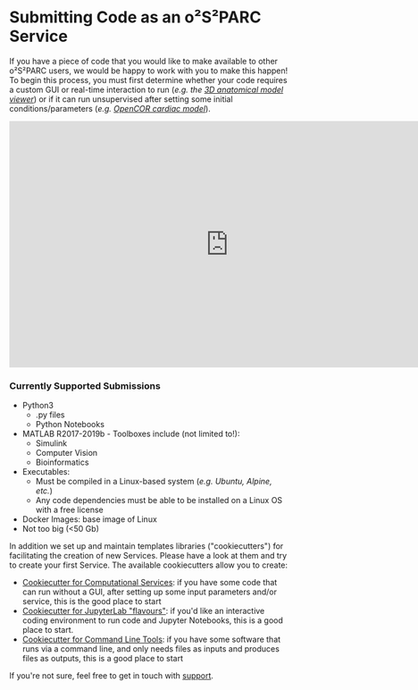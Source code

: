 # Submitting Code as an o²S²PARC Service
If you have a piece of code that you would like to make available to other o²S²PARC users, we would be happy to work with you to make this happen! To begin this process, you must first determine whether your code requires a custom GUI or real-time interaction to run (*e.g. the [3D anatomical model viewer](/docs/tutorials/anatomical_viewer.md)*)  or  if it can run unsupervised after setting some initial conditions/parameters (*e.g. [OpenCOR cardiac model](docs/tutorials/opencor.md)*). 

<p align="center">
<iframe width="784" height="441" src="https://www.youtube.com/embed/lVdcyi47eCQ" frameborder="0" allow="accelerometer; autoplay; encrypted-media; gyroscope; picture-in-picture" allowfullscreen></iframe>
</p>

### Currently Supported Submissions
* Python3
    * .py files
    * Python Notebooks
* MATLAB R2017-2019b - Toolboxes include (not limited to!): 
    * Simulink
    * Computer Vision
    * Bioinformatics
* Executables: 
    * Must be compiled in a Linux-based system (*e.g. Ubuntu, Alpine, etc.*)
    * Any code dependencies must be able to be installed on a Linux OS with a free license
* Docker Images: base image of Linux
* Not too big (<50 Gb)

In addition we set up and maintain templates libraries ("cookiecutters") for facilitating the creation of new Services. Please have a look at them and try to create your first Service. The available cookiecutters allow you to create:
- [Cookiecutter for Computational Services](https://github.com/ITISFoundation/cookiecutter-osparc-service): if you have some code that can run without a GUI, after setting up some input parameters and/or service, this is the good place to start
- [Cookiecutter for JupyterLab "flavours"](https://github.com/ITISFoundation/cookiecutter-osparc-jupyterlab-service): if you'd like an interactive coding environment to run code and Jupyter Notebooks, this is a good place to start.
- [Cookiecutter for Command Line Tools](https://github.com/ITISFoundation/cookiecutter-osparc-cli-service): if you have some software that runs via a command line, and only needs files as inputs and produces files as outputs, this is a good place to start

If you're not sure, feel free to get in touch with [support](support@osparc.io).
